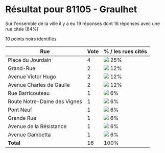 # Résultat pour 81105 - Graulhet

Sur l'ensemble de la ville il y a eu 19 réponses dont 16 réponses avec une rue citée (84%)

10 points noirs identifiés

| Rue | Vote | % / les rues cités|
|-----|------|-------------------|
| Place du Jourdain | 4 | <img src="../../img/bar_25.gif" />&nbsp;25%|
| Grand-Rue | 2 | <img src="../../img/bar_12.gif" />&nbsp;12%|
| Avenue Victor Hugo | 2 | <img src="../../img/bar_12.gif" />&nbsp;12%|
| Avenue Charles de Gaulle | 2 | <img src="../../img/bar_12.gif" />&nbsp;12%|
| Rue Barricouteau | 1 | <img src="../../img/bar_6.gif" />&nbsp;6%|
| Route Notre-Dame des Vignes | 1 | <img src="../../img/bar_6.gif" />&nbsp;6%|
| Pont Neuf | 1 | <img src="../../img/bar_6.gif" />&nbsp;6%|
| Grande Rue | 1 | <img src="../../img/bar_6.gif" />&nbsp;6%|
| Avenue de la Résistance | 1 | <img src="../../img/bar_6.gif" />&nbsp;6%|
| Avenue Gambetta | 1 | <img src="../../img/bar_6.gif" />&nbsp;6%|
| **Total** | 16 | 100%|
